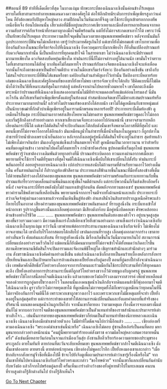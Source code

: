 ##ตอนที่ 89 ท่าทีที่เด็ดเดี่ยวที่สุด
ในบางแง่มุม ทักษะกระบี่ของเฉินฉางเซิงนั้นค่อนข้างไร้เหตุผล
ตราบใดที่เขาสามารถทำลายเขตแดนดวงดาวของศัตรูได้ ต่อให้อีกฝ่ายมีระดับการบำเพ็ญเพียรสูงกว่าแค่ไหน ก็ยังต้องพบกับปัญหาใหญ่หลวง
สามปีก่อนในวันหิมะตกที่จิงตู เขาใช้กระบี่บุกเข้าตรอกกองทัพเหนือซือเจิ้ง ย้อนไปตอนนั้น เสี่ยวเต๋อที่มีชื่ออยู่บนประกาศเซียวเหยาและมือสังหารหลายสิบคนจากหอความลับสวรรค์กับเจ้าหน้าที่กรมอาญาลงมือโจมตีพร้อมกัน แต่ก็ยังไม่อาจสะกดเขาเอาไว้ได้ เพราะว่านี่เป็นทักษะอันไร้เหตุผล
ประกายความเสียใจผุดขึ้นในดวงตาของขุนพลเทพพยัคฆ์ขาว หลังจากนั้นมันก็ถูกประกายกระบี่ฟันจนไม่เหลือซาก
เขารู้ว่าประมาทศัตรูเกินไป
แต่เขาก็ยังไม่ยอมแพ้ เขาโบกทวนเพื่อป้องกันตัวเองในขณะที่หรี่ตาจ้องไปที่เฉินฉางเซิง
ยิ่งควบคุมกระบี่มากเพียงไร ก็ยิ่งสิ้นเปลืองปราณแท้กับดวงจิตมากเท่านั้น นี่เป็นหลักการที่ทุกคนเข้าใจดี
ในสายตาเขา ไม่ว่าเฉินฉางเซิงจะมีปราณแท้มากมายเพียงใด ดวงจิตสงบยืดหยุ่นเพียงใด ห่าฝนกระบี่นี้ก็ไม่อาจดำรงอยู่ได้นานนัก เขามั่นใจว่าตราบใดที่เขาสามารถทนได้สักคู่ บางทีแค่ไม่กี่ลมหายใจ ปราณแท้กับดวงจิตของเฉินฉางเซิงก็จะแห้งเหือด จากนั้นก็จะถึงตาของเขาเป็นฝ่ายโจมตีบ้าง
ทวนในมือเขาเริ่มเร่งจังหวะ ป้องกันอย่างแข็งขัน เขาถึงกับไม่สนใจประกายกระบี่ที่ฟันใส่แขนหรือขา แค่ป้องกันส่วนสำคัญเอาไว้เท่านั้น ปัดป้องกระบี่หลายร้อยเล่มของเฉินฉางเซิงและศัตรูอีกคนที่ของเขาก็ยังหาไม่พบ เขารอจังหวะที่จะโต้กลับ
วิธีคิดแบบนี้ก็ไม่ผิด นับได้ว่าเป็นวิธีที่เหมาะสมที่สุดในการต่อสู้ แต่หลังจากผ่านไปหลายชั่วลมหายใจ เขาก็ตกตะลึงเมื่อตระหนักว่าปราณแท้ที่เฉินฉางเซิงแสดงออกมานั้นไม่มีทีท่าจะหมดลงหรือแม้แต่อ่อนโทรมลง! นี่มันอะไรกัน ต่อให้เขาเริ่มบำเพ็ญเพียรตั้งแต่อยู่ในท้องแม่ ทำสมาธิถอดจิตเขาก็ไม่มีทางสะสมปราณแท้หรือประกายดาวมากมายปานนี้! แล้วทำไมปราณแท้ของเขาถึงได้สงบนัก เขาไม่ได้ดูเหมือนกับชายหนุ่มแต่เป็นนักบวชเฒ่าที่กักตัวบำเพ็ญเพียรอยู่ในอารามนักพรตนาหลายร้อยปี!
ประกายกระบี่เต็มท้องฟ้า ดูเหมือนไร้สิ้นสุด
กระบี่บินผ่านอากาศส่งเสียงโหยหวนไม่ขาดสาย
ขุนพลเทพพยัคฆ์ขาวพูดอะไรไม่ออก และเริ่มรู้สึกถึงลางร้ายอย่างมาก
หากเขาเสี่ยงบาดเจ็บทะลวงออกไปก่อนหน้านี้ เขาอาจสามารถหลีกเลี่ยงฝนกระบี่นี้ได้
แต่เขาได้ตัดสินใจที่จะป้องกันและโต้กลับดังนั้นเขาจึงพลาดโอกาสที่ดีที่สุดไป และตอนนี้เขาก็ไม่อาจหาโอกาสได้อีกแล้ว
มันเหมือนงูน้ำในลำธารที่เมื่อน้ำเย็นลงในฤดูหนาว ก็ถูกปลาในลำธารที่ว่ายน้ำช้าลงเพราะน้ำเย็นล่อลวง หลังจากลังเลอยู่ครู่หนึ่งก็ตัดสินใจที่จะอยู่ในลำธาร สุดท้ายแล้วไม่เพียงไม่อาจกินปลา มันเองก็ถูกแช่แข็งแล้วสิ้นลมหายใจไป!
ดูเหมือนเป็นเวลายาวนาน ทว่าสำหรับคนที่มองดูด้านข้าง เวลาผ่านไปแค่ไม่กี่ลมหายใจ
กาน้ำชายังคงร้อน ธูปหอมเพิ่งเริ่มลุกไหม้
ขุนพลเทพพยัคฆ์ขาวรู้ว่าเขาต้องวางเดิมพันด้วยทุกอย่างที่มี
ปราณแท้ระเบิดออก ทวนแทงผ่านอากาศเมื่อเขาพยายามที่จะใช้การโจมตีที่รุนแรงที่สุดโจมตีใส่เฉินฉางเซิงเพื่อบีบให้เขาเปลี่ยนไปตั้งรับ
ห่าฝนกระบี่พลันถอยไป ลอยอยู่รอบกายเฉินฉางเซิง เปล่งประกายแสงนับไม่ถ้วนยามที่ต้านรับทวนเอาไว้อย่างเต็มกลืน
ครั้นสายฝนผ่านไป ก็ปรากฏท้องฟ้าสีคราม
ประกายแสงสีฟ้าฉายขึ้นในขณะที่มือทั้งสองข้างที่เต็มไปด้วยขนสีดำร่วงลงใส่ลำคอของขุนพลเทพ
ขุนพลเทพพยัคฆ์ขาวคำรามพร้อมกับกระแทกทวนกับพื้น ปราณแท้เกรี้ยวกราดเคลื่อนผ่านพื้นดินและพุ่งขึ้นโจมตีด้านหลัง
แต่กระบี่พวกนั้นก็เริ่มส่งเสียงอีกครั้งหนึ่ง!
เจตจำนงกระบี่ที่ทรงพลังนับไม่ถ้วนแทงเข้าสู่ก้อนหิน ตัดพลังจากทวนของเขา!
ขุนพลเทพพยัคฆ์ขาวคำรามใช้พลังทวนที่เหลือบินขึ้น พยายามหนีจากการโจมตีจากทั้งด้านหน้าและหลัง
ประกายกระบี่สว่างเจิดจ้าพุ่งผ่านดวงตาเขาแล้วจากนั้นเหินขึ้นสู่ท้องฟ้า
ลำแสงสีน้ำเงินสิบสายปรากฏเหนือศีรษะแล้วก็หายไปในอากาศ
เสียงคำรามของขุนพลเทพพยัคฆ์ขาวพลันขาดลง!
ที่ราบสูงนิ่งงัน
กระบี่แทงเข้าใส่หน้าอกเขา
รูปรากฏขึ้นตรงนั้นและเลือดพุ่งออกมา
มีเสียงดังกร๊อบ
มือคู่หนึ่งบิดคอเขา
ศีรษะคล้อยลงด้านข้างอย่างไร้ชีวิต
……
……
ขุนพลเทพพยัคฆ์ขาว ขุนพลเทพอันดับสองของต้าโจว อยู่บนจุดสูงสุดของขั้นรวบรวมดวงดาว มีความแข็งแกร่งใกล้เคียงเซวียสิ่งชวนอย่างมาก
เขาแข็งแกร่งว่าเฉินฉางเซิงกับเฉินฉางเซิงในทุกแง่มุม
ทว่าวันนี้ เขาพ่ายแพ้ต่อการประสานงานของเฉินฉางเซิงกับเจ๋อซิ่ว ไม่เพียงไม่อาจเอาชนะได้ เขาถึงกับไร้โอกาสตอบโต้กลับไป
เขาล้มลงบนที่ราบสูง เลือดพุ่งออกมาจากร่าง เขาตายอย่างสิ้นหวัง คับแค้นและสับสน
ที่ราบสูงยังคงนิ่งงัน
มีเรื่องเกิดขึ้นในวันนี้มากมายเกินไป สถานการณ์เปลี่ยนแปลงอย่างรวดเร็วกินไป แม้ตอนนี้ก็ยังมีคนมากมายที่ไม่อาจเข้าใจได้ทั้งหมดว่าเกิดอะไรขึ้น
สถานศึกษาหนานซีตัดสินใจจะปิดอารามและจัดงานพิธีใหญ่โต เชิญราชสำนักและสำนักต่างๆ มาร่วมงาน สังฆราชเฉินฉางเซิงคัดค้านอย่างแข็งขืน แต่แล้วเฉินฉางเซิงก็กลายเป็นคนร้ายเบื้องหลังการสังหารเปี๋ยเทียนซินและเป็นเป้าหมายในการล้างแค้นของเปี๋ยยั่งหงกับอู๋ฉยงปี้
ตอนที่อู๋ฉยงปี้กำลังจะฆ่าเฉินฉางเซิง เทพธิดาศักดิ์สิทธิ์สวีโหย่วหรงก็ออกจากการกักตนและร่วมมือกันใช้กระบี่ประสานที่ทำให้ทุกคนตกตะลึง เปี๋ยยั่งหงทำลายการประสานกระบี่แต่ก็ถูกสวีโหย่วหรงขวางไว้ด้วยธนูถงกับลูกศรอู่ ขุนพลเทพพยัคฆ์ขาวใช้โอกาสนี้ลอบโจมตีเฉินฉางเซิง แล้วดาบของหวังผ้อก็ร่วงลงมาจากสวรรค์ เพื่อช่วยเหลือแต่จบลงด้วยการถูกอู๋ฉยงปี้ขวางเอาไว้
ในตอนนั้นเองคนชุดน้ำเงินลึกลับจากดินแดนต้าซีก็พุ่งออกมาโจมตีใส่เฉินฉางเซิง ดูราวกับว่าไม่อาจหยุดเขาได้ ที่ดูเหมือนไม่อาจหยุดยั้งได้ก็เพราะดูเหมือนว่าทุกคนในที่นี้ไม่อาจป้องกันการโจมตีนี้ได้ เพราะพวกเขาถูกขวางเอาไว้ และเพราะพวกเขาไม่มีเหตุผลที่จะทำ
เปี๋ยยั่งหงอยู่ในกลุ่มสุดท้าย แต่การกระทำของเขาทำให้สถานการณ์เปลี่ยนผันและยังเผยคำตอบที่แท้จริงของปริศนานี้
แผนของคนชุดน้ำเงินถูกเปิดโปง จากนั้นเขาก็ตายลง ว่าตามเหตุผล เรื่องนี้ควรจบลงตรงนี้แต่มันก็ไม่
หากบอกว่าการโจมตีของขุนพลเทพพยัคฆ์ขาวเป็นตัวแทนท่าทีของราชสำนักและปรมาจารย์เต๋าซางสิงโจว...
เช่นนั้นการตายของขุนพลเทพพยัคฆ์ขาวก็ย่อมเป็นตัวแทนท่าทีของนิกายหลวงและเฉินฉางเซิง
เฉินฉางเซิงลงมือฆ่าเขาด้วยตัวเอง
ไม่มีท่าทีใดชัดเจนไปกว่านี้อีกแล้ว
……
……
เซียงอ๋องหรี่ตามองเฉินฉางเซิง “พระองค์ฆ่าเขาเช่นนี้น่ะหรือ”
เฉินฉางเซิงไม่ตอบ ฮู่ซานสือเอ้อร์เป็นคนที่ตอบ
มหามุขนายกกล่าวอย่างหนักแน่น “คนผู้นี้พยายามทำร้ายองค์สังฆราช ความผิดใหญ่หลวงสมควรตายหมื่นครั้ง”
ดังเช่นเมื่อหลายวันก่อนในจวนเก่าเมืองเวิ่นสุ่ย
ถังซานสือลิ่วเรียกร้องความตายของประมุขรองตระกูลถัง ตายในทันที ตายก่อนที่ตะวันจะลับเหลี่ยมเขา
ขุนพลเทพพยัคฆ์ขาวกล้าโจมตีเฉินฉางเซิง ดังนั้นเขาต้องตาย ตายตรงนี้ ตายต่อหน้าทุกคน
เซียงอ๋องไม่พูดอะไรอีก
เปี๋ยยั่งหงมองเขาและกล่าว “เมื่อข้ากลับจากสังหารมู่จิ่วซือที่เมืองไป๋ตี้ ข้าจะไปยังจิงตูเพื่อถามปรมาจารย์เต๋าว่าเขารู้เรื่องนี้หรือไม่”
จากนั้นเขาก็หันไปหาเฉินฉางเซิงกับสวีโหย่วหรงและกล่าว “ขอโทษด้วย”
จากนั้นเขาก็แลกเปลี่ยนกันคำนับกับหวังผ้อ แล้วก็จากไปพร้อมอู๋ฉยงปี้
ครั้นเห็นเงาร่างอ้างว้างของทั้งคู่หายตัวไปในทะเลเมฆ คนบนที่ราบสูงต่างก็รู้สึกต่างกันไป บ้างก็รู้สึกเห็นใจ


[Go To Next Chapter]( ./916.md)